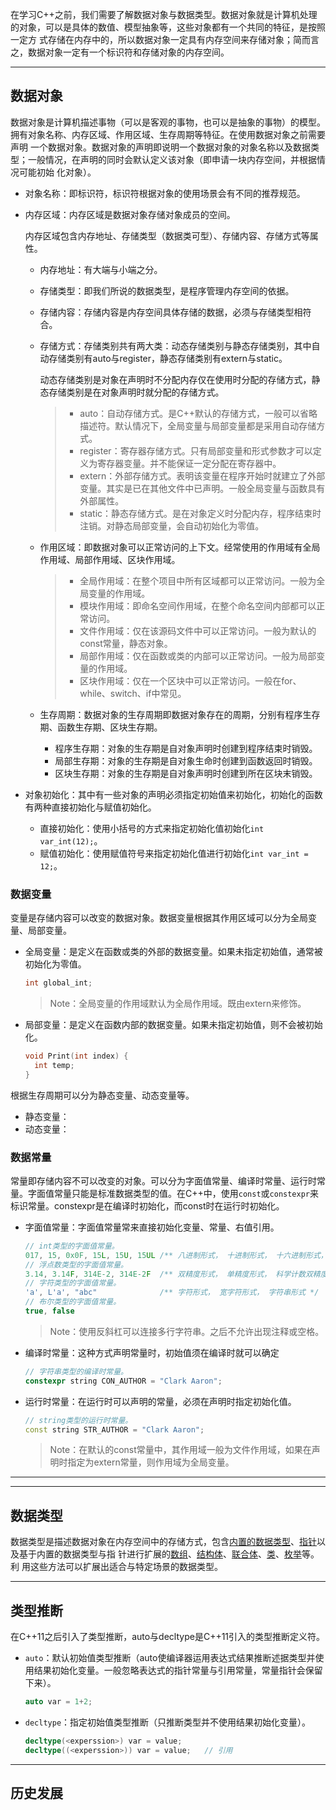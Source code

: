 在学习C++之前，我们需要了解数据对象与数据类型。数据对象就是计算机处理的对象，可以是具体的数值、模型抽象等，这些对象都有一个共同的特征，是按照一定方
式存储在内存中的，所以数据对象一定具有内存空间来存储对象；简而言之，数据对象一定有一个标识符和存储对象的内存空间。

---

## 数据对象

数据对象是计算机描述事物（可以是客观的事物，也可以是抽象的事物）的模型。拥有对象名称、内存区域、作用区域、生存周期等特征。在使用数据对象之前需要声明
一个数据对象。数据对象的声明即说明一个数据对象的对象名称以及数据类型；一般情况，在声明的同时会默认定义该对象（即申请一块内存空间，并根据情况可能初始
化对象）。

* 对象名称：即标识符，标识符根据对象的使用场景会有不同的推荐规范。

* 内存区域：内存区域是数据对象存储对象成员的空间。

	内存区域包含内存地址、存储类型（数据类可型）、存储内容、存储方式等属性。

	* 内存地址：有大端与小端之分。
	* 存储类型：即我们所说的数据类型，是程序管理内存空间的依据。
  	* 存储内容：存储内容是内存空间具体存储的数据，必须与存储类型相符合。
  	* 存储方式：存储类别共有两大类：动态存储类别与静态存储类别，其中自动存储类别有auto与register，静态存储类别有extern与static。

    	动态存储类别是对象在声明时不分配内存仅在使用时分配的存储方式，静态存储类别是在对象声明时就分配的存储方式。
    
		> * auto：自动存储方式。是C++默认的存储方式，一般可以省略描述符。默认情况下，全局变量与局部变量都是采用自动存储方式。
		> * register：寄存器存储方式。只有局部变量和形式参数才可以定义为寄存器变量。并不能保证一定分配在寄存器中。
		> * extern：外部存储方式。表明该变量在程序开始时就建立了外部变量。其实是已在其他文件中已声明。一般全局变量与函数具有外部属性。
		> * static：静态存储方式。是在对象定义时分配内存，程序结束时注销。对静态局部变量，会自动初始化为零值。

	* 作用区域：即数据对象可以正常访问的上下文。经常使用的作用域有全局作用域、局部作用域、区块作用域。
  
	  > * 全局作用域：在整个项目中所有区域都可以正常访问。一般为全局变量的作用域。
	  > * 模块作用域：即命名空间作用域，在整个命名空间内部都可以正常访问。
	  > * 文件作用域：仅在该源码文件中可以正常访问。一般为默认的const常量，静态对象。
	  > * 局部作用域：仅在函数或类的内部可以正常访问。一般为局部变量的作用域。
	  > * 区块作用域：仅在一个区块中可以正常访问。一般在for、while、switch、if中常见。

	* 生存周期：数据对象的生存周期即数据对象存在的周期，分别有程序生存期、函数生存期、区块生存期。

	  * 程序生存期：对象的生存期是自对象声明时创建到程序结束时销毁。
	  * 局部生存期：对象的生存期是自对象生命时创建到函数返回时销毁。
	  * 区块生存期：对象的生存期是自对象声明时创建到所在区块末销毁。

* 对象初始化：其中有一些对象的声明必须指定初始值来初始化，初始化的函数有两种直接初始化与赋值初始化。

  * 直接初始化：使用小括号的方式来指定初始化值初始化`int var_int(12);`。
  * 赋值初始化：使用赋值符号来指定初始化值进行初始化`int var_int = 12;`。

### 数据变量

变量是存储内容可以改变的数据对象。数据变量根据其作用区域可以分为全局变量、局部变量。

* 全局变量：是定义在函数或类的外部的数据变量。如果未指定初始值，通常被初始化为零值。

  ```c++
  int global_int;
  ```

  > Note：全局变量的作用域默认为全局作用域。既由extern来修饰。

* 局部变量：是定义在函数内部的数据变量。如果未指定初始值，则不会被初始化。

  ```c++
  void Print(int index) {
    int temp;
  }
  ```
  
根据生存周期可以分为静态变量、动态变量等。

* 静态变量：
* 动态变量：

### 数据常量

常量即存储内容不可以改变的对象。可以分为字面值常量、编译时常量、运行时常量。字面值常量只能是标准数据类型的值。在C++中，使用`const`或`constexpr`来标识常量。constexpr是在编译时初始化，而const时在运行时初始化。

* 字面值常量：字面值常量常来直接初始化变量、常量、右值引用。

  ```c++
  // int类型的字面值常量。
  017, 15, 0x0F, 15L, 15U, 15UL /** 八进制形式， 十进制形式， 十六进制形式， 长整型形式， 无符号形式， 无符号长整型形式 */
  // 浮点数类型的字面值常量。
  3.14, 3.14F, 314E-2, 314E-2F  /** 双精度形式， 单精度形式， 科学计数双精度形式， 科学计数单精度形式  */
  // 字符类型的字面值常量。
  'a', L'a', "abc"              /** 字符形式， 宽字符形式， 字符串形式 */
  // 布尔类型的字面值常量。
  true, false
  ```

  > Note：使用反斜杠可以连接多行字符串。之后不允许出现注释或空格。

* 编译时常量：这种方式声明常量时，初始值须在编译时就可以确定

  ```c++
  // 字符串类型的编译时常量。
  constexpr string CON_AUTHOR = "Clark Aaron";
  ```

* 运行时常量：在运行时可以声明的常量，必须在声明时指定初始化值。

  ```c++
  // string类型的运行时常量。
  const string STR_AUTHOR = "Clark Aaron";
  ```

  > Note：在默认的const常量中，其作用域一般为文件作用域，如果在声明时指定为extern常量，则作用域为全局变量。

---

---

## 数据类型

数据类型是描述数据对象在内存空间中的存储方式，包含[内置的数据类型](cpp/built-in_type.md)、[指针](cpp/pointer.md)以及基于内置的数据类型与指
针进行扩展的[数组](cpp/array.md)、[结构体](cpp/struct.md)、[联合体](cpp/union.md)、[类](cpp/class.md)、[枚举](cpp/enum.md)等。利
用这些方法可以扩展出适合与特定场景的数据类型。

---

## 类型推断

在C++11之后引入了类型推断，auto与decltype是C++11引入的类型推断定义符。

* `auto`：默认初始值类型推断（auto使编译器运用表达式结果推断述据类型并使用结果初始化变量。一般忽略表达式的指针常量与引用常量，常量指针会保留下来）。
  
  ```c++
  auto var = 1+2;
  ```

* `decltype`：指定初始值类型推断（只推断类型并不使用结果初始化变量）。

  ```c++
  decltype(<experssion>) var = value;
  decltype((<experssion>)) var = value;   // 引用
  ```

---

## 历史发展
